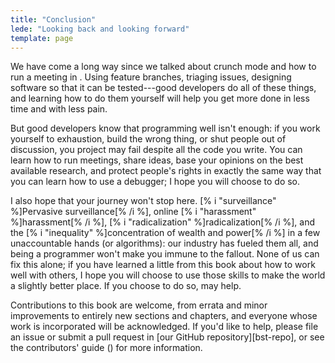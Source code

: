 ```yaml
---
title: "Conclusion"
lede: "Looking back and looking forward"
template: page
---
```


We have come a long way since we talked about crunch mode and how to run a
meeting in <a section="important"/>.  Using feature branches, triaging issues,
designing software so that it can be tested---good developers do all of these
things, and learning how to do them yourself will help you get more done in less
time and with less pain.

But good developers know that programming well isn't enough: if you work
yourself to exhaustion, build the wrong thing, or shut people out of discussion,
you project may fail despite all the code you write.  You can learn how to run
meetings, share ideas, base your opinions on the best available research, and
protect people's rights in exactly the same way that you can learn how to use a
debugger; I hope you will choose to do so.

I also hope that your journey won't stop here.  [% i "surveillance" %]Pervasive
surveillance[% /i %], online [% i "harassment" %]harassment[% /i %], [% i "radicalization" %]radicalization[% /i %], and the [% i "inequality" %]concentration of wealth and power[% /i %] in a few unaccountable
hands (or algorithms): our industry has fueled them all, and being a programmer
won't make you immune to the fallout.  None of us can fix this alone; if you
have learned a little from this book about how to work well with others, I hope
you will choose to use those skills to make the world a slightly better place.
If you choose to do so, <a section="rules-change"/> may help.

Contributions to this book are welcome, from errata and minor improvements to
entirely new sections and chapters, and everyone whose work is incorporated will
be acknowledged.  If you'd like to help, please file an issue or submit a pull
request in [our GitHub repository][bst-repo], or see the contributors' guide
(<a section="contributing"/>) for more information.
